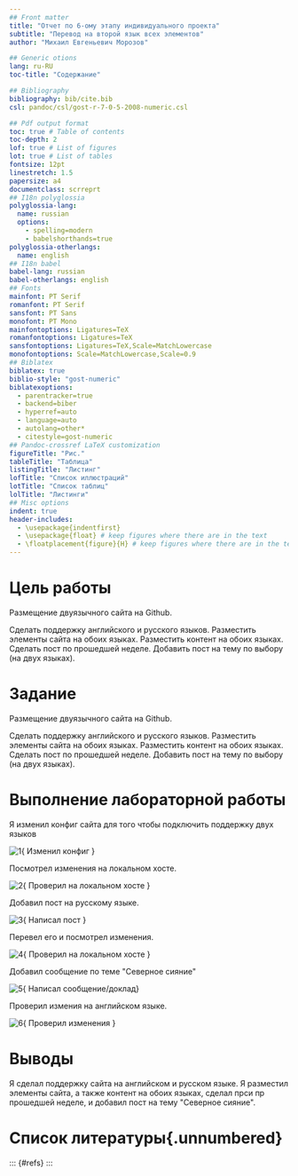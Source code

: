 ```yaml
---
## Front matter
title: "Отчет по 6-ому этапу индивидуального проекта"
subtitle: "Перевод на второй язык всех элементов"
author: "Михаил Евгеньевич Морозов"

## Generic otions
lang: ru-RU
toc-title: "Содержание"

## Bibliography
bibliography: bib/cite.bib
csl: pandoc/csl/gost-r-7-0-5-2008-numeric.csl

## Pdf output format
toc: true # Table of contents
toc-depth: 2
lof: true # List of figures
lot: true # List of tables
fontsize: 12pt
linestretch: 1.5
papersize: a4
documentclass: scrreprt
## I18n polyglossia
polyglossia-lang:
  name: russian
  options:
	- spelling=modern
	- babelshorthands=true
polyglossia-otherlangs:
  name: english
## I18n babel
babel-lang: russian
babel-otherlangs: english
## Fonts
mainfont: PT Serif
romanfont: PT Serif
sansfont: PT Sans
monofont: PT Mono
mainfontoptions: Ligatures=TeX
romanfontoptions: Ligatures=TeX
sansfontoptions: Ligatures=TeX,Scale=MatchLowercase
monofontoptions: Scale=MatchLowercase,Scale=0.9
## Biblatex
biblatex: true
biblio-style: "gost-numeric"
biblatexoptions:
  - parentracker=true
  - backend=biber
  - hyperref=auto
  - language=auto
  - autolang=other*
  - citestyle=gost-numeric
## Pandoc-crossref LaTeX customization
figureTitle: "Рис."
tableTitle: "Таблица"
listingTitle: "Листинг"
lofTitle: "Список иллюстраций"
lotTitle: "Список таблиц"
lolTitle: "Листинги"
## Misc options
indent: true
header-includes:
  - \usepackage{indentfirst}
  - \usepackage{float} # keep figures where there are in the text
  - \floatplacement{figure}{H} # keep figures where there are in the text
---
```


# Цель работы

Размещение двуязычного сайта на Github.

Сделать поддержку английского и русского языков.
Разместить элементы сайта на обоих языках.
Разместить контент на обоих языках.
Сделать пост по прошедшей неделе.
Добавить пост на тему по выбору (на двух языках).

# Задание

Размещение двуязычного сайта на Github.

Сделать поддержку английского и русского языков.
Разместить элементы сайта на обоих языках.
Разместить контент на обоих языках.
Сделать пост по прошедшей неделе.
Добавить пост на тему по выбору (на двух языках).



# Выполнение лабораторной работы

Я изменил конфиг сайта для того чтобы подключить поддержку двух языков

![1](image/1.png){ Изменил конфиг }

Посмотрел изменения на локальном хосте.

![2](image/2.png){ Проверил на локальном хосте }

Добавил пост на русскому языке.

![3](image/3.png){ Написал пост  }

Перевел его и посмотрел изменения.

![4](image/4.png){ Проверил на локальном хосте }

Добавил сообщение по теме "Северное сияние"

![5](image/5.png){ Написал сообщение/доклад}

Проверил измения на английском языке.

![6](image/6.png){ Проверил изменения }
# Выводы

Я сделал поддержку сайта на английском и русском языке. Я разместил элементы сайта, а также контент на обоих языках, сделал прси пр прошедшей неделе, и добавил пост на тему "Северное сияние".

# Список литературы{.unnumbered}

::: {#refs}
:::
